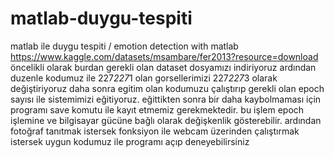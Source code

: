 # matlab-duygu-tespiti
matlab ile duygu tespiti / emotion detection with matlab
https://www.kaggle.com/datasets/msambare/fer2013?resource=download öncelikli olarak burdan gerekli olan dataset dosyamızı indiriyoruz 
ardından duzenle kodumuz ile 227*227*1 olan gorsellerimizi 227*227*3 olarak değiştiriyoruz
daha sonra egitim olan kodumuzu çalıştırıp gerekli olan epoch sayısı ile sistemimizi eğitiyoruz.
eğittikten sonra bir daha kaybolmaması için programı save komutu ile kayıt etmemiz gerekmektedir.
bu işlem epoch işlemine ve bilgisayar gücüne bağlı olarak değişkenlik gösterebilir.
ardından fotoğraf tanıtmak istersek fonksiyon ile webcam üzerinden çalıştırmak istersek uygun kodumuz ile programı açıp deneyebilirsiniz
